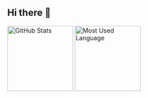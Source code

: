 ## Hi there 👋

<!--
**SHNakajima/SHNakajima** is a ✨ _special_ ✨ repository because its `README.md` (this file) appears on your GitHub profile.

Here are some ideas to get you started:

- 🔭 I’m currently working on ...
- 🌱 I’m currently learning ...
- 👯 I’m looking to collaborate on ...
- 🤔 I’m looking for help with ...
- 💬 Ask me about ...
- 📫 How to reach me: ...
- 😄 Pronouns: ...
- ⚡ Fun fact: ...
-->


<div align="left">
  <img style="height:150px;" alt="GitHub Stats" src="https://github-readme-stats.vercel.app/api?username=SHNakajima&count_private=true&show_icons=true&theme=tokyonight" />
  <img style="height: 150px;" alt="Most Used Language" src="https://github-readme-stats.vercel.app/api/top-langs/?username=SHNakajima&layout=compact&theme=tokyonight" />
</div>
